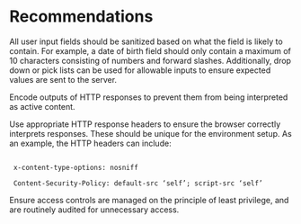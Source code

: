 # Recommendations

All user input fields should be sanitized based on what the field is likely to contain. For example, a date of birth field should only contain a maximum of 10 characters consisting of numbers and forward slashes. Additionally, drop down or pick lists can be used for allowable inputs to ensure expected values are sent to the server. 

Encode outputs of HTTP responses to prevent them from being interpreted as active content.

Use appropriate HTTP response headers to ensure the browser correctly interprets responses. These should be unique for the environment setup. As an example, the HTTP headers can include: 

```

 x-content-type-options: nosniff 

 Content-Security-Policy: default-src ‘self’; script-src ‘self’

```

Ensure access controls are managed on the principle of least privilege, and are routinely audited for unnecessary access.
